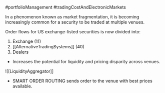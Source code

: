 #portfolioManagement #tradingCostAndElectronicMarkets 

In a phenomenon known as market fragmentation, it is becoming increasingly common for a security to be traded at multiple venues. 

Order flows for US exchange-listed securities is now divided into: 
1. Exchange (11)
2. [[AlternativeTradingSystems]] (40)
3. Dealers 

- Increases the potential for liquidity and pricing disparity across venues. 

![[LiquidityAggregator]]

- SMART ORDER ROUTING sends order to the venue with best prices available. 